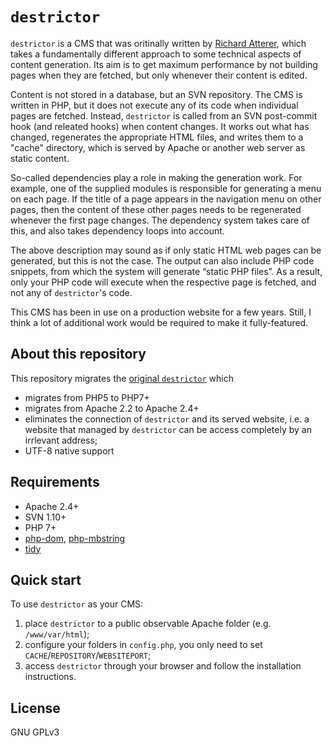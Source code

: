 # `destrictor`

`destrictor` is a CMS that was oritinally written by [Richard Atterer](http://atterer.org/`destrictor`), 
which takes a fundamentally different approach 
to some technical aspects of content generation. 
Its aim is to get maximum performance by not building pages when they are fetched, 
but only whenever their content is edited.

Content is not stored in a database, but an SVN repository. 
The CMS is written in PHP, but it does not execute any of its code 
when individual pages are fetched. 
Instead, `destrictor` is called from an SVN post-commit hook (and releated hooks) 
when content changes. It works out what has changed, regenerates the appropriate HTML files, 
and writes them to a "cache" directory, 
which is served by Apache or another web server as static content.

So-called dependencies play a role in making the generation work. 
For example, one of the supplied modules is responsible for generating a menu on each page. 
If the title of a page appears in the navigation menu on other pages, 
then the content of these other pages needs to be regenerated whenever the first page changes. 
The dependency system takes care of this, and also takes dependency loops into account.

The above description may sound as if only static HTML web pages can be generated, 
but this is not the case. The output can also include PHP code snippets, 
from which the system will generate “static PHP files”. As a result, 
only your PHP code will execute when the respective page is fetched, 
and not any of `destrictor`'s code.

This CMS has been in use on a production website for a few years. 
Still, I think a lot of additional work would be required to make it fully-featured.

## About this repository

This repository migrates the [original `destrictor`](http://atterer.org/destrictor)
which

- migrates from PHP5 to PHP7+
- migrates from Apache 2.2 to Apache 2.4+
- eliminates the connection of `destrictor` and its served website, i.e. a website that managed by `destrictor`
can be access completely by an irrlevant address;
- UTF-8 native support

## Requirements

- Apache 2.4+
- SVN 1.10+
- PHP 7+
- [php-dom](http://php.net/manual/en/book.dom.php), [php-mbstring](http://php.net/manual/en/book.mbstring.php)
- [tidy](http://tidy.sourceforge.net/)

## Quick start

To use `destrictor` as your CMS:

1. place `destrictor` to a public observable Apache folder (e.g. `/www/var/html`);
2. configure your folders in `config.php`, you only need to set `CACHE`/`REPOSITORY`/`WEBSITEPORT`;
3. access `destrictor` through your browser and follow the installation instructions.

## License

GNU GPLv3
